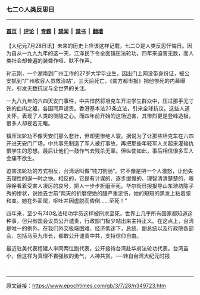 ### 七二○人类反思日

---

#### [首页](../../../..?n349723) &nbsp;|&nbsp; [评论](../../../../../epoch-comment?n349723) &nbsp;|&nbsp; [专题](../../../../../epoch-special?n349723) &nbsp;|&nbsp; [禁闻](../../../../../epoch-news?n349723) &nbsp;|&nbsp; [禁书](../../../../../books?n349723) &nbsp;|&nbsp; [翻墙](https://github.com/gfw-breaker/nogfw/blob/master/README.md?n349723)


<div class="post_content" id="artbody" itemprop="articleBody">
 <!-- article content begin -->
 <p>
  【大纪元7月28日讯】未来的历史上应该这样记载，七二○是人类反思忏悔日。因为自从一九九九年的这一天，江泽民下令全面镇压法轮功，四年来迫害无数，而人类社会却普遍的装聋作哑、默不作声。
 </p>
 <p>
  孙志刚，一个湖南到广州工作的27岁大学毕业生，因出门上网没带身份证，被公安抓到“广州收容人员救治站”，三天后死亡。《南方都市报》把他惨死的内幕曝光，引发无数抗议与全世界的关注。
 </p>
 <p>
  一九八九年的六四天安门事件，中共悍然将坦克车开进学生群众中，压过那手无寸铁的血肉之躯，各国同声谴责。香港基本法23条立法，引来全球抗议。这些人道关怀，表现了人类的恻隐之心。而四年前开始的这场迫害，其惨烈更是登峰造极，很多人却视若无睹。
 </p>
 <p>
  镇压法轮功不像天安们那么悲壮，但却更惨绝人寰。据说为了让那些坦克车在六四开进天安门广场，中共事先制造了军人被打事故，再把那些年轻军人关起来灌输仇恨学生的思想。最后让他们一鼓作气去残杀无辜。但纵使如此，事后相信很多军人会痛不欲生。
 </p>
 <p>
  迫害法轮功的方式相反，台湾话叫做“钝刀割肠”。它不像是把一个人激怒，让他失去理性的逞一时之快。相反的，它是有计谋的、逐步缓慢的、理智清清楚楚的、眼睁睁看着受害人凄厉的哀号，把人一步步折磨至死。华尔街日报报导山东潍坊陈子秀的惨状，说她去世前“两天的折磨使她的腿严重淤伤，她的短短的黑发上粘着脓和血。她在外面爬，呕吐并因虚脱而昏倒……至死！”
 </p>
 <p>
  四年来，至少有740名法轮功学员这样被刑求至死。世界上几乎所有国家都知道这种事，但只有国会议员公开谴责，行政部门极少站出来主持正义。在这点上，台湾是唯一的例外。在我们外交极端困难、经济低迷下，总统、副总统以及行政院各部会，包括马英九市长，都敢公开谴责中共，支持信仰自由。
 </p>
 <p>
  最近驻美代表程建人率同两位副代表，公开接待台湾赴华府法轮功代表。台湾虽小，但这样为真理不畏强权的勇气，人神共赏。──转自台湾大纪元时报
 </p>
 <p>
  <font color="#ffffff">
   (http://www.dajiyuan.com)
  </font>
 </p>
 <!-- article content end -->
 <div id="below_article_ad">
 </div>
</div>


---

原文链接：https://www.epochtimes.com/gb/3/7/28/n349723.htm